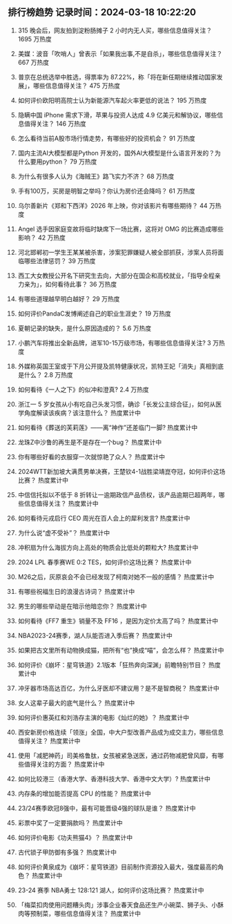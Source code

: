 
## 排行榜趋势 记录时间：2024-03-18 10:22:20
  
  1. 315 晚会后，网友拍到淀粉肠摊子 2 小时内无人买，哪些信息值得关注？ 1695 万热度
    
  2. 美媒：波音「吹哨人」曾表示「如果我出事,不是自杀」，哪些信息值得关注？ 667 万热度
    
  3. 普京在总统选举中胜选，得票率为 87.22%，称「将在新任期继续推动国家发展」，哪些信息值得关注？ 475 万热度
    
  4. 如何评价欧阳明高院士认为新能源汽车起火率更低的说法？ 195 万热度
    
  5. 隐瞒中国 iPhone 需求下滑，苹果与投资人达成 4.9 亿美元和解协议，哪些信息值得关注？ 146 万热度
    
  6. 怎么看待当前A股市场行情走势，有哪些好的投资机会？ 91 万热度
    
  7. 国内主流AI大模型都是Python 开发的，国外AI大模型是什么语言开发的？为什么要用python？ 79 万热度
    
  8. 为什么有很多人认为《海贼王》路飞实力不济？ 68 万热度
    
  9. 手有100万，买房是明智之举吗？你认为房价还会降吗？ 61 万热度
    
  10. 乌尔善新片《郑和下西洋》2026 年上映，你对该影片有哪些期待？ 44 万热度
    
  11. Angel 选手因家庭变故将临时缺席下一场比赛，这将对 OMG 的比赛造成哪些影响？ 42 万热度
    
  12. 河北邯郸初一学生王某某被杀害，涉案犯罪嫌疑人被全部抓获，涉案人员将面临哪些法律惩罚？ 39 万热度
    
  13. 西工大女教授公开名下研究生去向，大部分在国企和高校就业，「指导全程亲力亲为」，如何看待此事？ 36 万热度
    
  14. 有哪些道理越早明白越好？ 29 万热度
    
  15. 如何评价PandaC发博阐述自己的职业生涯史？ 19 万热度
    
  16. 夏朝记录的缺失，是什么原因造成的？ 5.6 万热度
    
  17. 小鹏汽车将推出全新品牌，进军10-15万级市场，有哪些信息值得关注? 3 万热度
    
  18. 外媒称英国王室或于下月公开提及凯特健康状况，凯特王妃「消失」真相到底是什么？ 2.8 万热度
    
  19. 如何看待《一人之下》的似冲和澄真? 2.4 万热度
    
  20. 浙江一 5 岁女孩从小有吃自己头发习惯，确诊「长发公主综合征」，如何从医学角度解读该疾病？该注意什么？ 热度累计中
    
  21. 如何看待《葬送的芙莉莲》——离“神作”还差临门一脚? 热度累计中
    
  22. 龙珠Z中沙鲁的再生是不是存在一个bug？ 热度累计中
    
  23. 你有哪些好看的衣服穿一次就惊艳了众人？ 热度累计中
    
  24. 2024WTT新加坡大满贯男单决赛，王楚钦4-1战胜梁靖崑夺冠，如何评价这场比赛？ 热度累计中
    
  25. 中信信托拟以不低于 8 折转让一逾期政信产品债权，该产品逾期已超两年，哪些信息值得关注？ 热度累计中
    
  26. 如何看待元戎启行 CEO 周光在百人会上的犀利发言? 热度累计中
    
  27. 为什么说“虚不受补”？ 热度累计中
    
  28. 冲积扇为什么海拔方向上高处的物质会比低处的颗粒大? 热度累计中
    
  29. 2024 LPL 春季赛WE 0:2 TES，如何评价这场比赛？ 热度累计中
    
  30. M26之后，灰原哀会不会已经发现了柯南对她不一般的感情？ 热度累计中
    
  31. 有哪些祝福生日的浪漫古诗词？ 热度累计中
    
  32. 男生的哪些举动是在暗示他暗恋你？ 热度累计中
    
  33. 如何看待《FF7 重生》销量不及 FF16 ，是因为定价太高了吗？ 热度累计中
    
  34. NBA2023-24赛季，湖人队能否进入季后赛？ 热度累计中
    
  35. 如果把古文里所有动物换成猫，把所有“也”换成“喵”，会怎么样？ 热度累计中
    
  36. 如何评价《崩坏：星穹铁道》2.1版本「狂热奔向深渊」前瞻特别节目？ 热度累计中
    
  37. 冲牙器市场高达百亿，为什么牙医却不建议用？是不是智商税？ 热度累计中
    
  38. 女人这辈子最大的底气是什么？ 热度累计中
    
  39. 如何评价惠英红和刘浩存主演的电影《灿烂的她》？ 热度累计中
    
  40. 西安新房价格连续「领涨」全国，中大户型改善产品成为成交主力，哪些信息值得关注？ 热度累计中
    
  41. 使用「减肥神药」司美格鲁肽，女孩被紧急送医，通过药物减肥曾风靡，有哪些值得关注的方面？ 热度累计中
    
  42. 如何比较港三（香港大学、香港科技大学、香港中文大学）? 热度累计中
    
  43. 内存条的增加能否提高 CPU 的性能？ 热度累计中
    
  44. 23/24赛季欧冠8强中，最有可能晋级4强的球队是谁？ 热度累计中
    
  45. 彩票中奖了一定要捐款吗？ 热度累计中
    
  46. 如何评价电影《功夫熊猫4》？ 热度累计中
    
  47. 古代锁子甲防御有多强？ 热度累计中
    
  48. 如何评价黄泉成为《崩坏：星穹铁道》目前制作资源投入最大，强度最高的角色？ 热度累计中
    
  49. 23-24 赛季 NBA勇士 128:121 湖人，如何评价这场比赛？ 热度累计中
    
  50. 「梅菜扣肉使用问题糟头肉」涉事企业春天食品还生产小碗菜、狮子头、小酥肉等预制菜，哪些信息值得关注？ 热度累计中
    